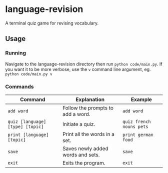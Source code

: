 # language-revision
A terminal quiz game for revising vocabulary.

## Usage
### Running
Navigate to the language-revision directory then run `python code/main.py`. If you want it to be more verbose, use the `v` command line argument, eg. `python code/main.py v`

### Commands
Command | Explanation | Example
--------|-------------|--------
`add word` | Follow the prompts to add a word. | `add word`
`quiz [language] [type] [topic]` | Initiate a quiz. | `quiz french nouns pets`
`print [language] [topic]` | Print all the words in a set. | `print german food`
`save` | Saves newly added words and sets. | `save`
`exit` | Exits the program. | `exit`
